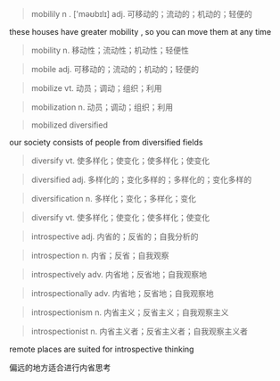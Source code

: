 > mobilily
n . ['məʊbɪlɪ] adj. 可移动的；流动的；机动的；轻便的

these houses have greater mobility , so you can move them at any time

> mobility
n. 移动性；流动性；机动性；轻便性

> mobile
adj. 可移动的；流动的；机动的；轻便的

> mobilize
vt. 动员；调动；组织；利用

> mobilization
n. 动员；调动；组织；利用

> mobilized
> diversified

our society consists of people from diversified fields

> diversify
vt. 使多样化；使变化；使多样化；使变化

> diversified
adj. 多样化的；变化多样的；多样化的；变化多样的

> diversification
n. 多样化；变化；多样化；变化

> diversify
vt. 使多样化；使变化；使多样化；使变化


> introspective
adj. 内省的；反省的；自我分析的

> introspection
n. 内省；反省；自我观察

> introspectively
adv. 内省地；反省地；自我观察地

> introspectionally
adv. 内省地；反省地；自我观察地

> introspectionism
n. 内省主义；反省主义；自我观察主义

> introspectionist
n. 内省主义者；反省主义者；自我观察主义者

remote places are suited for introspective thinking

偏远的地方适合进行内省思考